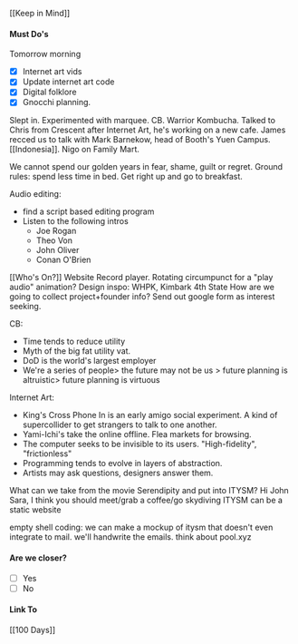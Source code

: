 [[Keep in Mind]]
#### Must Do's
Tomorrow morning
 - [x] Internet art vids
 - [x] Update internet art code
 - [x] Digital folklore
- [x] Gnocchi planning.

Slept in. Experimented with marquee. CB. Warrior Kombucha. Talked to Chris from Crescent after Internet Art, he's working on a new cafe. James recced us to talk with Mark Barnekow, head of Booth's Yuen Campus. [[Indonesia]]. Nigo on Family Mart.

We cannot spend our golden years in fear, shame, guilt or regret. 
Ground rules: spend less time in bed.
Get right up and go to breakfast.

Audio editing:
- find a script based editing program
- Listen to the following intros
	- Joe Rogan
	- Theo Von
	- John Oliver
	- Conan O'Brien

[[Who's On?]] Website
Record player. Rotating circumpunct for a "play audio" animation?
Design inspo: WHPK, Kimbark 4th State
How are we going to collect project+founder info? 
Send out google form as interest seeking. 

CB:
- Time tends to reduce utility
- Myth of the big fat utility vat.
- DoD is the world's largest employer
- We're a series of people> the future may not be us > future planning is altruistic> future planning is virtuous

Internet Art: 
- King's Cross Phone In is an early amigo social experiment. A kind of supercollider to get strangers to talk to one another.
- Yami-Ichi's take the online offline. Flea markets for browsing.
- The computer seeks to be invisible to its users. "High-fidelity", "frictionless"
- Programming tends to evolve in layers of abstraction.
- Artists may ask questions, designers answer them.

What can we take from the movie Serendipity and put into ITYSM?
Hi John Sara, I think you should meet/grab a coffee/go skydiving
ITYSM can be a static website

empty shell coding: we can make a mockup of itysm that doesn't even integrate to mail. we'll handwrite the emails. think about pool.xyz
#### Are we closer?
- [ ] Yes
- [ ] No
#### Link To
[[100 Days]]
